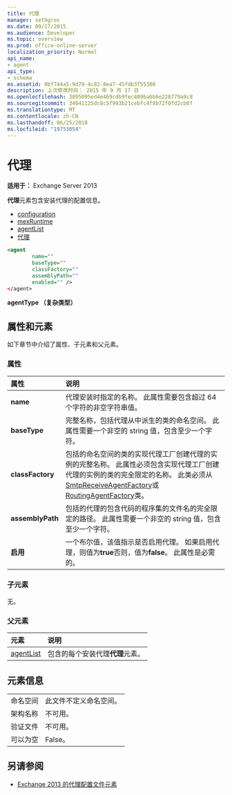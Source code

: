```yaml
---
title: 代理
manager: sethgros
ms.date: 09/17/2015
ms.audience: Developer
ms.topic: overview
ms.prod: office-online-server
localization_priority: Normal
api_name:
- agent
api_type:
- schema
ms.assetid: 0bf744a5-9d79-4c82-8ea7-45fdb3f55300
description: 上次修改时间： 2015 年 9 月 17 日
ms.openlocfilehash: 3895095ed4e469cdb9fec489ba6b6e228779a9c8
ms.sourcegitcommit: 34041125dc8c5f993b21cebfc4f8b72f0fd2cb6f
ms.translationtype: MT
ms.contentlocale: zh-CN
ms.lasthandoff: 06/25/2018
ms.locfileid: "19753054"
---
```

# <a name="agent"></a>代理
  
**适用于：** Exchange Server 2013
  
**代理**元素包含安装代理的配置信息。 
  
- [configuration](configuration.md) 
- [mexRuntime](mexruntime.md)
- [agentList](agentlist.md)
- [代理](agent.md)
  
```XML
<agent
        name=""
        baseType=""
        classFactory=""
        assemblyPath=""
        enabled="" />
</agent>
```

**agentType （复杂类型）**

## <a name="attributes-and-elements"></a>属性和元素

如下章节中介绍了属性、子元素和父元素。
  
### <a name="attributes"></a>属性

|**属性**|**说明**|
|:-----|:-----|
|**name** <br/> |代理安装时指定的名称。 此属性需要包含超过 64 个字符的非空字符串值。  <br/> |
|**baseType** <br/> |完整名称，包括代理从中派生的类的命名空间。 此属性需要一个非空的 string 值，包含至少一个字符。  <br/> |
|**classFactory** <br/> |包括的命名空间的类的实现代理工厂创建代理的实例的完整名称。 此属性必须包含实现代理工厂创建代理的实例的类的完全限定的名称。 此类必须从[SmtpReceiveAgentFactory](https://msdn.microsoft.com/library/Microsoft.Exchange.Data.Transport.Smtp.SmtpReceiveAgentFactory.aspx)或[RoutingAgentFactory](https://msdn.microsoft.com/library/Microsoft.Exchange.Data.Transport.Routing.RoutingAgentFactory.aspx)类。  <br/> |
|**assemblyPath** <br/> |包括的代理的包含代码的程序集的文件名的完全限定的路径。 此属性需要一个非空的 string 值，包含至少一个字符。  <br/> |
|**启用** <br/> |一个布尔值，该值指示是否启用代理。 如果启用代理，则值为**true**否则，值为**false**。 此属性是必需的。  <br/> |
   
### <a name="child-elements"></a>子元素

无。
  
### <a name="parent-elements"></a>父元素

|**元素**|**说明**|
|:-----|:-----|
|[agentList](agentlist.md) <br/> |包含的每个安装代理**代理**元素。  <br/> |
   
## <a name="element-information"></a>元素信息

|||
|:-----|:-----|
|命名空间  <br/> |此文件不定义命名空间。  <br/> |
|架构名称  <br/> |不可用。  <br/> |
|验证文件  <br/> |不可用。  <br/> |
|可以为空  <br/> |False。  <br/> |
   
## <a name="see-also"></a>另请参阅

- [Exchange 2013 的代理配置文件元素](agents-configuration-file-elements-for-exchange-2013.md)

